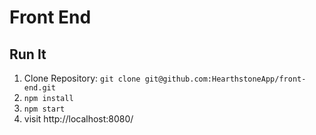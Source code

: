 # Front End

## Run It

1. Clone Repository: `git clone git@github.com:HearthstoneApp/front-end.git`
2. `npm install`
3. `npm start`
4. visit http://localhost:8080/
